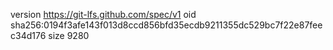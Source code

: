 version https://git-lfs.github.com/spec/v1
oid sha256:0194f3afe143f013d8ccd856bfd35ecdb9211355dc529bc7f22e87feec34d176
size 9280

